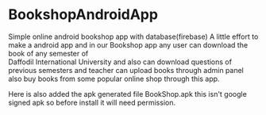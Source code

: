 # BookshopAndroidApp
Simple online android bookshop app with database(firebase)
A little effort to make a android app and in our Bookshop app any user can download the book of any semester of  
Daffodil International University and also can download questions of previous semesters and teacher can upload
books through admin panel also buy books from some popular online shop through this app.

Here is also added the apk generated file BookShop.apk 
this isn't google signed apk so before install it will need permission.

